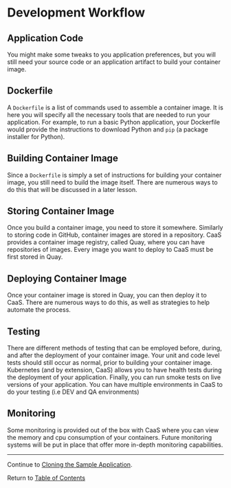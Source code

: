 # Development Workflow

<!--
![CaaS Workflow](https://github.ford.com/Containers/localdev/blob/master/docs/images/CaaS-LocalDev.png)

This image represents a high level overview of developing applications for CaaS. The workshop will go over all of these topics in some fashion.
-->

## Application Code

You might make some tweaks to you application preferences, but you will still need your source code or an application artifact to build your container image.

## Dockerfile

A `Dockerfile` is a list of commands used to assemble a container image. It is here you will specify all the necessary tools that are needed to run your application. For example, to run a basic Python application, your Dockerfile would provide the instructions to download Python and `pip` (a package installer for Python).

## Building Container Image

Since a `Dockerfile` is simply a set of instructions for building your container image, you still need to build the image itself. There are numerous ways to do this that will be discussed in a later lesson.

## Storing Container Image

Once you build a container image, you need to store it somewhere. Similarly to storing code in GitHub, container images are stored in a repository. CaaS provides a container image registry, called Quay, where you can have repositories of images. Every image you want to deploy to CaaS must be first stored in Quay.

## Deploying Container Image

Once your container image is stored in Quay, you can then deploy it to CaaS. There are numerous ways to do this, as well as strategies to help automate the process.

## Testing

There are different methods of testing that can be employed before, during, and after the deployment of your container image. Your unit and code level tests should still occur as normal, prior to building your container image. Kubernetes (and by extension, CaaS) allows you to have health tests during the deployment of your application. Finally, you can run smoke tests on live versions of your application. You can have multiple environments in CaaS to do your testing (i.e DEV and QA environments)

## Monitoring

Some monitoring is provided out of the box with CaaS where you can view the memory and cpu consumption of your containers. Future monitoring systems will be put in place that offer more in-depth monitoring capabilities.

---

Continue to [Cloning the Sample Application](./03-application.md).

Return to [Table of Contents](../README.md#agenda)
